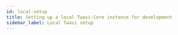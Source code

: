 ```yaml
---
id: local-setup
title: Setting up a local Twasi-Core instance for development
sidebar_label: Local Twasi setup
---
```


